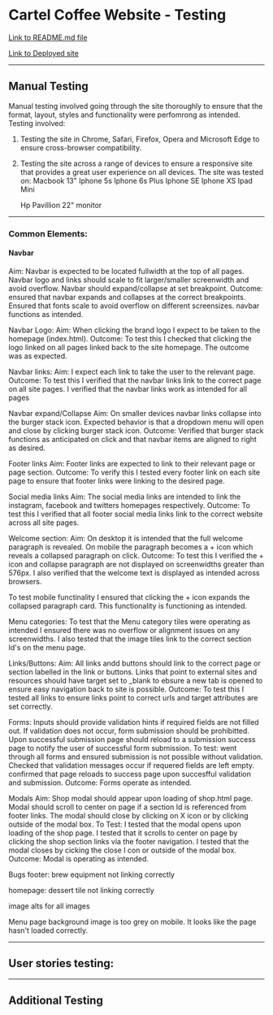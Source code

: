 # Cartel Coffee Website - Testing

[Link to README.md file](README.md)

[Link to Deployed site](https://nickassafkirk.github.io/Cartel-Coffee/index.html)

---

## Manual Testing

Manual testing involved going through the site thoroughly to ensure that the format, layout, styles and functionality were perfomrong as intended. 
Testing involved: 
1. Testing the site in Chrome, Safari, Firefox, Opera and Microsoft Edge to ensure cross-browser compatibility.
2. Testing the site across a range of devices to ensure a responsive site that provides a great user experience on all devices.
   The site was tested on: 
   Macbook 13"
   Iphone 5s
   Iphone 6s Plus
   Iphone SE
   Iphone XS
   Ipad Mini

   Hp Pavillion 22" monitor



---

### Common Elements:

#### Navbar 
Aim: Navbar is expected to be located fullwidth at the top of all pages. Navbar logo and links should scale to fit larger/smaller screenwidth and 
avoid overflow. Navbar should expand/collapse at set breakpoint.
Outcome: ensured that navbar expands and collapses at the correct breakpoints. Ensured that fonts scale to avoid overflow on different screensizes. 
navbar functions as intended. 
 
 Navbar Logo:
 Aim: When clicking the brand logo I expect to be taken to the homepage (index.html).
 Outcome: To test this I checked that clicking the logo linked on all pages linked back to the site homepage. 
 The outcome was as expected. 

 Navbar links: 
 Aim: I expect each link to take the user to the relevant page. 
 Outcome: To test this I verified that the navbar links link to the correct page on all site pages. 
 I verified that the navbar links work as intended for all pages 

 Navbar expand/Collapse
 Aim: On smaller devices navbar links collapse into the burger stack icon. Expected behavior is that a dropdown menu will open and close by clicking burger stack icon. 
 Outcome: Verified that burger stack functions as anticipated on click and that navbar items are aligned to right as desired.
 
 Footer links
 Aim: Footer links are expected to link to their relevant page or page section.
 Outcome: To verify this I tested every footer link on each site page to ensure that footer links were linking to the desired page. 
 
 Social media links
 Aim: The social media links are intended to link the instagram, facebook and twitters homepages respectively. 
 Outcome: To test this I verified that all footer social media links link to the correct website across all site pages. 

 Welcome section: 
 Aim: On desktop it is intended that the full welcome paragraph is revealed. On mobile the paragraph becomes a + icon which reveals a collapsed paragraph on click. 
 Outcome: To test this I verified the + icon and collapse paragraph are not displayed on screenwidths greater than 576px. I also verified that the welcome text is 
 displayed as intended across browsers. 

 To test mobile functinality I ensured that clicking the + icon expands the collapsed paragraph card. This functionality is functioning as intended. 

 Menu categories:
 To test that the Menu category tiles were operating as intended I ensured there was no overflow or alignment issues on any screenwidths. 
 I also tested that the image tiles link to the correct section Id's on the menu page. 

 Links/Buttons:
 Aim: All links andd buttons should link to the correct page or section labelled in the link or buttons. Links that point to external sites and resources 
 should have target set to _blank to ebsure a new tab is opened to ensure easy navigation back to site is possible. 
 Outcome: To test this I tested all links to ensure links point to correct urls and target attributes are set correctly. 

 Forms:
 Inputs should provide validation hints if required fields are not filled out. If validation does not occur, form submission should be prohibitted. 
 Upon successful submission page should reload to a submission success page to notify the user of successful form submission. 
 To test: went through all forms and ensured submission is not possible without validation. 
 Checked that validation messages occur if requered fields are left empty. 
 confirmed that page reloads to success page upon succesfful validation and submission.
 Outcome: Forms operate as intended. 

 Modals
 Aim: Shop modal should appear upon loading of shop.html page. Modal should scroll to center on page if a section Id is referenced from footer links.
 The modal should close by clicking on X icon or by clicking outside of the modal box. 
 To Test: I tested that the modal opens upon loading of the shop page. I tested that it scrolls to center on page by clicking the shop section links via the footer navigation. 
 I tested that the modal closes by cicking the close I con or outside of the modal box.
 Outcome: Modal is operating as intended.

 Bugs
footer: brew equipment not linking correctly

homepage: dessert tile not linking correctly

image alts for all images

Menu page background image is too grey on mobile. It looks like the page hasn't loaded correctly. 

--- 

## User stories testing: 

---

## Additional Testing